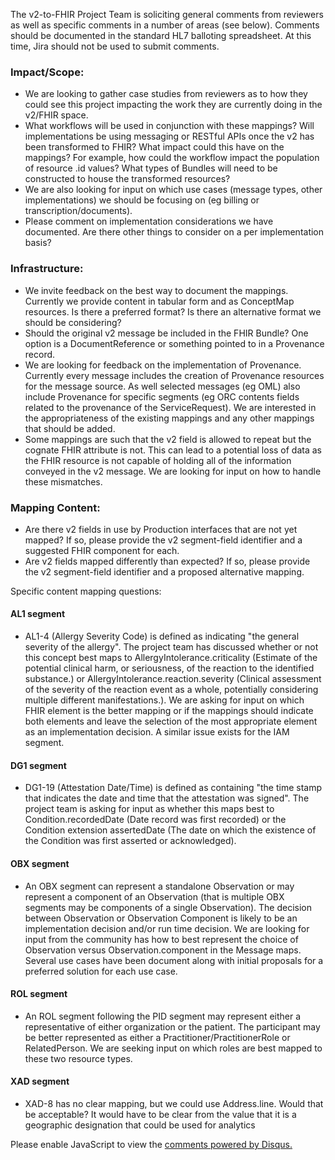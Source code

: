 <!-- questions.md {% comment %}
*****************************************************************************************
*                            WARNING: DO NOT EDIT THIS FILE                             *
*                                                                                       *
* This file is generated by SUSHI. Any edits you make to this file will be overwritten. *
*                                                                                       *
* To change the contents of this file, edit the original source file at:                *
* ig-data\input\pagecontent\3_questions.md                                              *
*****************************************************************************************
{% endcomment %} -->
The v2-to-FHIR Project Team is soliciting general comments from reviewers as well as specific comments in a number of areas (see below). Comments should be documented in the standard HL7 balloting spreadsheet. At this time, Jira should not be used to submit comments.

### Impact/Scope:
* We are looking to gather case studies from reviewers as to how they could see this project impacting the work they are currently doing in the v2/FHIR space.
* What workflows will be used in conjunction with these mappings? Will implementations be using messaging or RESTful APIs once the v2 has been transformed to FHIR? What impact could this have on the mappings? For example, how could the workflow impact the population of resource .id values? What types of Bundles will need to be constructed to house the transformed resources?
* We are also looking for input on which use cases (message types, other implementations) we should be focusing on (eg billing or transcription/documents).
* Please comment on implementation considerations we have documented. Are there other things to consider on a per implementation basis?


### Infrastructure:
* We invite feedback on the best way to document the mappings. Currently we provide content in tabular form and as ConceptMap resources. Is there a preferred format? Is there an alternative format we should be considering?
* Should the original v2 message be included in the FHIR Bundle? One option is a DocumentReference or something pointed to in a Provenance record.
* We are looking for feedback on the implementation of Provenance. Currently every message includes the creation of Provenance resources for the message source. As well selected messages (eg OML) also include Provenance for specific segments (eg ORC contents fields related to the provenance of the ServiceRequest). We are interested in the appropriateness of the existing mappings and any other mappings that should be added. 
* Some mappings are such that the v2 field is allowed to repeat but the cognate FHIR attribute is not. This can lead to a potential loss of data as the FHIR resource is not capable of holding all of the information conveyed in the v2 message. We are looking for input on how to handle these mismatches.

### Mapping Content:
* Are there v2 fields in use by Production interfaces that are not yet mapped?  If so, please provide the v2 segment-field identifier and a suggested FHIR component for each.
* Are v2 fields mapped differently than expected?  If so, please provide the v2 segment-field identifier and a proposed alternative mapping.


Specific content mapping questions:

#### AL1 segment
* AL1-4 (Allergy Severity Code) is defined as indicating "the general severity of the allergy". The project team has discussed whether or not this concept best maps to AllergyIntolerance.criticality (Estimate of the potential clinical harm, or seriousness, of the reaction to the identified substance.) or AllergyIntolerance.reaction.severity (Clinical assessment of the severity of the reaction event as a whole, potentially considering multiple different manifestations.). We are asking for input on which FHIR element is the better mapping or if the mappings should indicate both elements and leave the selection of the most appropriate element as an implementation decision. A similar issue exists for the IAM segment.

#### DG1 segment
* DG1-19 (Attestation Date/Time) is defined as containing "the time stamp that indicates the date and time that the attestation was signed". The project team is asking for input as whether this maps best to Condition.recordedDate (Date record was first recorded) or the Condition extension assertedDate (The date on which the existence of the Condition was first asserted or acknowledged).

#### OBX segment
* An OBX segment can represent a standalone Observation or may represent a component of an Observation (that is multiple OBX segments may be components of a single Observation). The decision between Observation or Observation Component is likely to be an implementation decision and/or run time decision. We are looking for input from the community has how to best represent the choice of Observation versus Observation.component in the Message maps. Several use cases have been document along with initial proposals for a preferred solution for each use case.

#### ROL segment
* An ROL segment following the PID segment may represent either a representative of either organization or the patient. The participant may be better represented as either a Practitioner/PractitionerRole or RelatedPerson. We are seeking input on which roles are best mapped to these two resource types.

#### XAD segment
* XAD-8 has no clear mapping, but we could use Address.line.  Would that be acceptable?  It would have to be clear from the value that it is a geographic designation that could be used for analytics


<div id="disqus_thread"></div>
<script>
var disqus_config = function () {
this.page.url = "http://build.fhir.org.hl7/v2-to-fhir/branches/master/questions.html"; // Replace PAGE_URL with your page's canonical URL variable
this.page.identifier = this.page.url.substring(this.page.url.lastIndexOf("/")+1, this.page.url.lastIndexOf(".")); // Replace PAGE_IDENTIFIER with your page's unique identifier variable
};
(function() { // DON'T EDIT BELOW THIS LINE
var d = document, s = d.createElement('script');
s.src = 'https://v2-to-fhir.disqus.com/embed.js';
s.setAttribute('data-timestamp', +new Date());
(d.head || d.body).appendChild(s);
})();
</script>
<noscript>Please enable JavaScript to view the <a href="https://disqus.com/?ref_noscript">comments powered by Disqus.</a></noscript>
